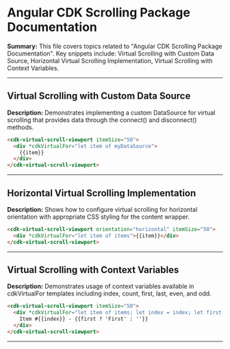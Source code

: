 # Angular CDK Scrolling Package Documentation

**Summary:** This file covers topics related to "Angular CDK Scrolling Package Documentation". Key snippets include: Virtual Scrolling with Custom Data Source, Horizontal Virtual Scrolling Implementation, Virtual Scrolling with Context Variables.

---

## Virtual Scrolling with Custom Data Source

**Description:** Demonstrates implementing a custom DataSource for virtual scrolling that provides data through the connect() and disconnect() methods.

```html
<cdk-virtual-scroll-viewport itemSize="50">
  <div *cdkVirtualFor="let item of myDataSource">
    {{item}}
  </div>
</cdk-virtual-scroll-viewport>
```

---

## Horizontal Virtual Scrolling Implementation

**Description:** Shows how to configure virtual scrolling for horizontal orientation with appropriate CSS styling for the content wrapper.

```html
<cdk-virtual-scroll-viewport orientation="horizontal" itemSize="50">
  <div *cdkVirtualFor="let item of items">{{item}}</div>
</cdk-virtual-scroll-viewport>
```

---

## Virtual Scrolling with Context Variables

**Description:** Demonstrates usage of context variables available in cdkVirtualFor templates including index, count, first, last, even, and odd.

```html
<cdk-virtual-scroll-viewport itemSize="50">
  <div *cdkVirtualFor="let item of items; let index = index; let first = first">
    Item #{{index}} - {{first ? 'First' : ''}}
  </div>
</cdk-virtual-scroll-viewport>
```

---